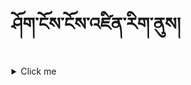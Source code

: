 # ཤོག་ངོས་ངོས་འཛིན་རིག་ནུས།

<details>
  <summary>Click me</summary>
  
## ཤོག་ངོས་ངོས་འཛིན་རིག་ནུས་སྦྱོང་བསྡར་གྱི་རྒྱུ་ཆ་བཟོ་སྟངས།
  
1.ཐོག་མར་སོ་སོར་གློག་ཀླད་ཐོག་དྲྭ་རྟགས་ཡང་ན་linkཞིག་སླེབས་ཡོང།

![དྲྭ་རྟགས](https://user-images.githubusercontent.com/124126972/218076977-a97ffd02-300b-4392-a883-54f359d1c56e.jpg)

2.དེ་ནས་སོ་སོར་ལག་པ་གཡོན་ཕྱོགས་སུ་session=ཞེས་སོ་སོར་མིང་འགྲིག་ཡོད་མིན་དོ་སྣང་བྱེད།

![session=སོ་སོ་མིང](https://user-images.githubusercontent.com/124126972/218077663-37806f99-70eb-4a9a-ba20-c8604285079e.jpg)

## ཤོག་ངོས་ངོས་འཛིན་བྱེད་སྟངས་ལ་རྟགས་རྒྱག་སྟངས་གཉིས་ཡོད་

a.དང་པོ་གྲུ་བཞི་ནར་མོ་ཅན་འདི་པར་རིས་ནང་ཡོད་པས་ཤོག་ངོས་དེ་ཉིད་ཁ་ཐུག་ཡིན་པ་གང་ཞིག་སྐྱོག་སྐྱོག་མ་ཡིན་པ་ཞིག་ལ་རྟགས་རྒྱག་དགོས།

b.གཉིས་པ་གྲུ་དུ་མ་ཅན་འདི་པར་རིས་ནང་ཡོད་པས་ཤོག་ངོས་འདི་ཉིད་ཁ་ཐུག་མ་ཡིན་པར་སྐྱོག་སྐྱོག་ཡིན་པ་ཞིག་ལ་རྟགས་རྒྱག་དགོས།

![རྟགས་རྒྱག་སྟངས་](https://user-images.githubusercontent.com/124126972/218078282-245fb2bf-d060-4541-a091-cfb232ad6a88.jpg)

## གལ་སྲིད་ནོར་བཅོས་བཏང་དགོས་བྱུང་སོང་ན།

>ཐོག་མར་རྟགས་རྒྱག་སའི་ཐོག་ཏུ་དབྱིན་ཚིག་pageཞེས་པ་དེ་ལ་སྣོན།

>དེ་ནས་ལག་པ་གཡས་ཕྱོགས་སུ་ནོར་བཅོས་ཀྱི་རྟགས་ཞིག་དོན་ངེས།དེ་ལ་སྣོན་ན་མེད་པར་འགྱུར་འགྲོ།

![ནོར་བཅོས](https://user-images.githubusercontent.com/124126972/218078588-d5fc141c-c59f-4400-b19d-eaff969dcf7e.jpg)

## གལ་སྲིད་ཆ་ཚང་ནོར་བ་བྱུང་སོང་ན།

1.ལག་པ་གཡས་ཕྱོགས་སུ་ནོར་་རྟགས་འགྲམ་གྱི་མཚོན་རྟགས་དབྱིན་ཡིག་ཐོག་resetཞེས་པ་དེ་ལ་སྣོན་ནས་མེད་པར་འགྱུར་འགྲོ།

![ཆ་ཚང་ནོར་བ་བྱུང་སོང་ན](https://user-images.githubusercontent.com/124126972/218078865-d5097e41-5d66-4058-ae67-e9302ce731bf.jpg)

## མཐའ་མ་ཉར་འཚག་འམ་saveབྱེད་སྟངས།

. གལ་སྲིད་ཁྱེད་རང་གི་མཐའ་འཚམས་འདི་ཉིད་འགྲིག་པ་ཡང་ན་བརྟེན་ཁེལ་བ་བྱུང་སོང་ན་འོག་ཏུ་ཡོད་པས་ལྗང་ཁུ་འགྲིག་རྟགས་དེ་ལ་སྣོན།

![savvve](https://user-images.githubusercontent.com/124126972/218079049-7e664acf-d808-4e94-8933-bda99344d8b5.jpg)

## warning ༼ཉེན་བརྡ།༽

སོ་སོའོ་མཐའ་ཚམས་འགྲིག་མིན་ཡག་པོ་བལྟས་དགོས་།གལ་སྲིད་ཁྱེད་ཀྱི་མཐའ་འཚམས་སྐྱོག་བསྡད་པ་ཞིག་ལ་saveབྱེད་པ་ཡིན་ན་སླར་ཡང་བཟོ་བཅོས་བྱེད་ཐུབ་པར་དཀའ།

</details>
